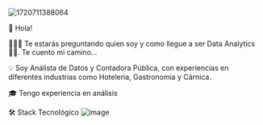 ![1720711388064](https://github.com/user-attachments/assets/6892bb9f-a5f3-4d5b-be0c-89641a527db4)

👋 Hola!

👨🏻‍💻 Te estarás preguntando quien soy y como llegue a ser Data Analytics 🕵🏼. Te cuento mi camino...

💡 Soy Análista de Datos y Contadora Pública, con experiencias en diferentes industrias como Hoteleria, Gastronomia y Cárnica.

🎓 Tengo experiencia en análisis






🛠 Stack Tecnológico
![image](https://github.com/user-attachments/assets/3558872b-33f0-4295-bb0b-4da6d482d41d)








